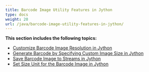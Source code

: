 ```yaml
---
title: Barcode Image Utility Features in Jython
type: docs
weight: 20
url: /java/barcode-image-utility-features-in-jython/
---
```


**This section includes the following topics:**

- [Customize Barcode Image Resolution in Jython](/barcode/java/customize-barcode-image-resolution-in-jython/)
- [Generate Barcode by Specifying Custom Image Size in Jython](/barcode/java/generate-barcode-by-specifying-custom-image-size-in-jython/)
- [Save Barcode Image to Streams in Jython](/barcode/java/save-barcode-image-to-streams-in-jython/)
- [Set Size Unit for the Barcode Image in Jython](/barcode/java/set-size-unit-for-the-barcode-image-in-jython/)
